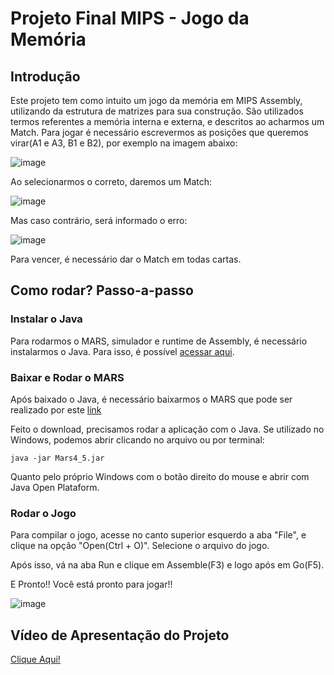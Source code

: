 # Projeto Final MIPS - Jogo da Memória 

## Introdução

Este projeto tem como intuito um jogo da memória em MIPS Assembly, utilizando da estrutura de matrizes para sua construção. São utilizados termos referentes a memória interna e externa, e descritos ao acharmos um Match. Para jogar é necessário escrevermos as posições que queremos virar(A1 e A3, B1 e B2), por exemplo na imagem abaixo:

![image](https://github.com/user-attachments/assets/c1327a95-e03c-418a-afd3-b6a708e0816e)

Ao selecionarmos o correto, daremos um Match:

![image](https://github.com/user-attachments/assets/1e95843d-99ff-4567-917a-1a0020fc7c1c)

Mas caso contrário, será informado o erro:

![image](https://github.com/user-attachments/assets/226d0c48-2afe-4718-8821-468be5bcdb50)

Para vencer, é necessário dar o Match em todas cartas.

## Como rodar? Passo-a-passo

### Instalar o Java

Para rodarmos o MARS, simulador e runtime de Assembly, é necessário instalarmos o Java. Para isso, é possível [acessar aqui](https://www.java.com/pt-BR/download/help/download_options_pt-br.html). 

### Baixar e Rodar o MARS

Após baixado o Java, é necessário baixarmos o MARS que pode ser realizado por este [link](https://github.com/dpetersanderson/MARS/releases/download/v.4.5.1/Mars4_5.jar)

Feito o download, precisamos rodar a aplicação com o Java. Se utilizado no Windows, podemos abrir clicando no arquivo ou por terminal:
```
java -jar Mars4_5.jar
```

Quanto pelo próprio Windows com o botão direito do mouse e abrir com Java Open Plataform.

### Rodar o Jogo

Para compilar o jogo, acesse no canto superior esquerdo a aba "File", e clique na opção "Open(Ctrl + O)". Selecione o arquivo do jogo.

Após isso, vá na aba Run e clique em Assemble(F3) e logo após em Go(F5).

E Pronto!! Você está pronto para jogar!!

![image](https://github.com/user-attachments/assets/948fabc6-cfbb-408b-92e0-b5aa6cc36b45)

## Vídeo de Apresentação do Projeto

[Clique Aqui!](https://youtu.be/O_FBSI3SEnk)



